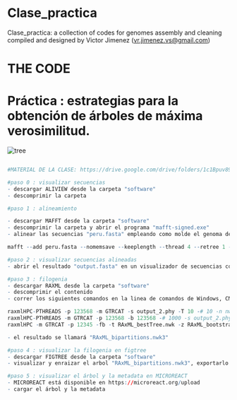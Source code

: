 # Clase_practica
Clase_practica: 
a collection of codes for genomes assembly and cleaning compiled and designed by Victor Jimenez (vr.jimenez.vs@gmail.com)

# THE CODE

# Práctica : estrategias para la obtención de árboles de máxima verosimilitud.
![tree](https://github.com/user-attachments/assets/425d0792-076d-4832-b468-f3575de9dfd2)
```r

#MATERIAL DE LA CLASE: https://drive.google.com/drive/folders/1c1Bpuv89giPX1doxID6SzfzZOjxgGIf6?usp=drive_link

#paso 0 : visualizar secuencias
- descargar ALIVIEW desde la carpeta "software"
- descomprimir la carpeta 

#paso 1 : alineamiento

- descargar MAFFT desde la carpeta "software"
- descomprimir la carpeta y abrir el programa "mafft-signed.exe"
- alinear las secuencias "peru.fasta" empleando como molde el genoma de referencia "reference.fasta"

mafft --add peru.fasta --nomemsave --keeplength --thread 4 --retree 1 --adjustdirection --reorder reference.fasta > output.fasta ;

#paso 2 : visualizar secuencias alineadas
- abrir el resultado "output.fasta" en un visualizador de secuencias como "aliview" o "MEGA 7"

#paso 3 : filogenia
- descargar RAXML desde la carpeta "software"
- descomprimir el contenido
- correr los siguientes comandos en la linea de comandos de Windows, CMD: 

raxmlHPC-PTHREADS -p 123568 -m GTRCAT -s output_2.phy -T 10 -# 10 -n nwk ;
raxmlHPC-PTHREADS -m GTRCAT -p 123568 -b 123568 -# 1000 -s output_2.phy -T 10 -n nwk2 ;
raxmlHPC -m GTRCAT -p 12345 -fb -t RAxML_bestTree.nwk -z RAxML_bootstrap.nwk2 -n nwk3 ;

- el resultado se llamará "RAxML_bipartitions.nwk3"

#paso 4 : visualizar la filogenia en figtree
- descargar FIGTREE desde la carpeta "software"
- visualizar y enraizar el arbol "RAxML_bipartitions.nwk3", exportarlo en formato "newick"

#paso 5 : visualizar el árbol y la metadata en MICROREACT
- MICROREACT está disponible en https://microreact.org/upload
- cargar el árbol y la metadata
```
